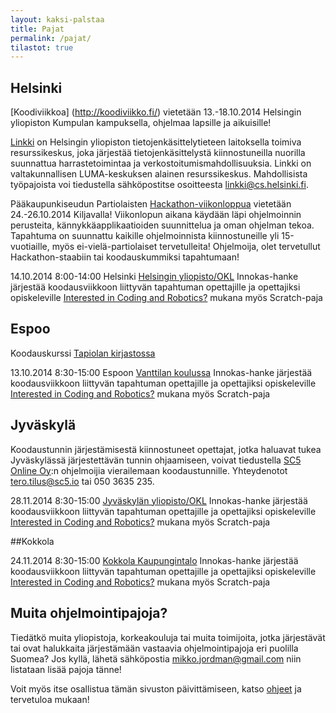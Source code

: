 ```yaml
---
layout: kaksi-palstaa
title: Pajat
permalink: /pajat/
tilastot: true
---
```


## Helsinki
[Koodiviikkoa] (http://koodiviikko.fi/) vietetään 13.-18.10.2014 Helsingin yliopiston Kumpulan kampuksella, ohjelmaa lapsille ja aikuisille!

[Linkki](http://linkki.cs.helsinki.fi/) on Helsingin yliopiston tietojenkäsittelytieteen laitoksella toimiva resurssikeskus, joka järjestää tietojenkäsittelystä kiinnostuneilla nuorilla suunnattua harrastetoimintaa ja verkostoitumismahdollisuuksia. Linkki on valtakunnallisen LUMA-keskuksen alainen resurssikeskus. Mahdollisista työpajoista voi tiedustella sähköpostitse osoitteesta [linkki@cs.helsinki.fi](mailto:linkki@cs.helsinki.fi).

Pääkaupunkiseudun Partiolaisten [Hackathon-viikonloppua](http://purkki.partio.fi/piiri-palvelee/koulutus/koulutustarjonta/muu-koulutus/partio-hackathon/) vietetään 24.-26.10.2014 Kiljavalla! Viikonlopun aikana käydään läpi ohjelmoinnin perusteita, kännykkäapplikaatioiden suunnittelua ja oman ohjelman tekoa. Tapahtuma on suunnattu kaikille ohjelmoinnista kiinnostuneille yli 15-vuotiaille, myös ei-vielä-partiolaiset tervetulleita! Ohjelmoija, olet tervetullut Hackathon-staabiin tai koodauskummiksi tapahtumaan!

<!--
Linkki järjestää {{ site.viikko }} arkipäivisin koodaustunteja koululaisryhmille.

- Vierailut voi sopia suoraan sähköpostilla: [linkki@cs.helsinki.fi](mailto:linkki@cs.helsinki.fi)
- Koodaustunti kestää yhden tunnin, mutta halutessaan voi sopia pidemmästäkin ajasta 
- Koodaustunteja saatavissa arkisin klo 10-18 kampanja-aikana
- Ryhmän maksimikoko 20+ opettajat
-->

14.10.2014	8:00-14:00	Helsinki	[Helsingin yliopisto/OKL](http://www.helsinki.fi/behav/minerva-tori/) Innokas-hanke järjestää koodausviikkoon liittyvän tapahtuman opettajille ja opettajiksi opiskeleville [Interested in Coding and Robotics?](http://innokas.fi/en/events/coderobotweek2014roadshow) mukana myös Scratch-paja

## Espoo
Koodauskurssi [Tapiolan kirjastossa](http://www.helmet.fi/fi-FI/Kirjastot_ja_palvelut/Tapiolan_kirjasto/Tapahtumat/Koodauskurssi(45387))

13.10.2014	8:30-15:00	Espoon	[Vanttilan koulussa](http://www.espoo.fi/vanttilankoulu) Innokas-hanke järjestää koodausviikkoon liittyvän tapahtuman opettajille ja opettajiksi opiskeleville [Interested in Coding and Robotics?](http://innokas.fi/en/events/coderobotweek2014roadshow) mukana myös Scratch-paja  

## Jyväskylä

Koodaustunnin järjestämisestä kiinnostuneet opettajat, jotka haluavat tukea Jyväskylässä järjestettävän tunnin ohjaamiseen, voivat tiedustella [SC5 Online Oy](http://sc5.io/):n ohjelmoijia vierailemaan koodaustunnille.  Yhteydenotot [tero.tilus@sc5.io](mailto:tero.tilus@sc5.io) tai 050 3635 235.

28.11.2014	8:30-15:00	[Jyväskylän yliopisto/OKL](https://www.jyu.fi/edu/laitokset/okl/) Innokas-hanke järjestää koodausviikkoon liittyvän tapahtuman opettajille ja opettajiksi opiskeleville [Interested in Coding and Robotics?](http://innokas.fi/en/events/coderobotweek2014roadshow) mukana myös Scratch-paja

##Kokkola

24.11.2014	8:30-15:00 	[Kokkola	Kaupungintalo](https://www.google.com/maps/preview?hl=en&ie=UTF-8&fb=1&cid=16604083917533602170&q=Kokkolan+kaupungintalo&ei=uYQUVKDqCsu9ygOXwYGABg&ved=0CKoBEPwSMAo) Innokas-hanke järjestää koodausviikkoon liittyvän tapahtuman opettajille ja opettajiksi opiskeleville [Interested in Coding and Robotics?](http://innokas.fi/en/events/coderobotweek2014roadshow) mukana myös Scratch-paja

## Muita ohjelmointipajoja?

Tiedätkö muita yliopistoja, korkeakouluja tai muita toimijoita, jotka järjestävät tai ovat halukkaita järjestämään vastaavia ohjelmointipajoja eri puolilla Suomea? Jos kyllä, lähetä sähköpostia [mikko.jordman@gmail.com](mailto:mikko.jordman@gmail.com) niin listataan lisää pajoja tänne!

Voit myös itse osallistua tämän sivuston päivittämiseen, katso [ohjeet](https://github.com/jannecederberg/koodaustunti.fi/blob/gh-pages/README.md) ja tervetuloa mukaan!
